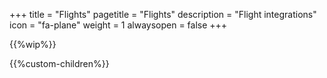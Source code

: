 +++
title = "Flights"
pagetitle = "Flights"
description = "Flight integrations"
icon = "fa-plane"
weight = 1
alwaysopen = false
+++

{{%wip%}}

{{%custom-children%}}